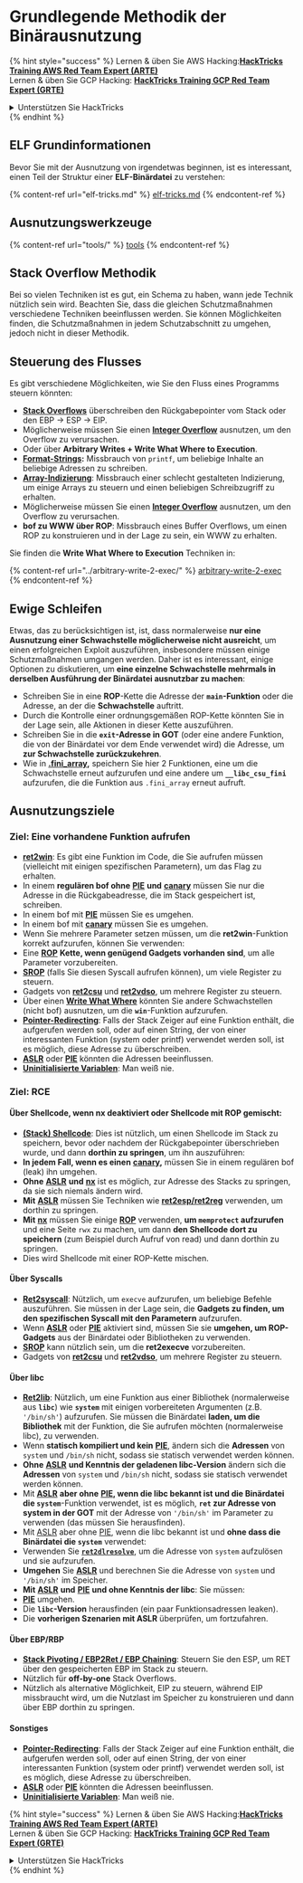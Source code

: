 # Grundlegende Methodik der Binärausnutzung

{% hint style="success" %}
Lernen & üben Sie AWS Hacking:<img src="/.gitbook/assets/arte.png" alt="" data-size="line">[**HackTricks Training AWS Red Team Expert (ARTE)**](https://training.hacktricks.xyz/courses/arte)<img src="/.gitbook/assets/arte.png" alt="" data-size="line">\
Lernen & üben Sie GCP Hacking: <img src="/.gitbook/assets/grte.png" alt="" data-size="line">[**HackTricks Training GCP Red Team Expert (GRTE)**<img src="/.gitbook/assets/grte.png" alt="" data-size="line">](https://training.hacktricks.xyz/courses/grte)

<details>

<summary>Unterstützen Sie HackTricks</summary>

* Überprüfen Sie die [**Abonnementpläne**](https://github.com/sponsors/carlospolop)!
* **Treten Sie der** 💬 [**Discord-Gruppe**](https://discord.gg/hRep4RUj7f) oder der [**Telegram-Gruppe**](https://t.me/peass) bei oder **folgen** Sie uns auf **Twitter** 🐦 [**@hacktricks\_live**](https://twitter.com/hacktricks\_live)**.**
* **Teilen Sie Hacking-Tricks, indem Sie PRs an die** [**HackTricks**](https://github.com/carlospolop/hacktricks) und [**HackTricks Cloud**](https://github.com/carlospolop/hacktricks-cloud) GitHub-Repos senden.

</details>
{% endhint %}

## ELF Grundinformationen

Bevor Sie mit der Ausnutzung von irgendetwas beginnen, ist es interessant, einen Teil der Struktur einer **ELF-Binärdatei** zu verstehen:

{% content-ref url="elf-tricks.md" %}
[elf-tricks.md](elf-tricks.md)
{% endcontent-ref %}

## Ausnutzungswerkzeuge

{% content-ref url="tools/" %}
[tools](tools/)
{% endcontent-ref %}

## Stack Overflow Methodik

Bei so vielen Techniken ist es gut, ein Schema zu haben, wann jede Technik nützlich sein wird. Beachten Sie, dass die gleichen Schutzmaßnahmen verschiedene Techniken beeinflussen werden. Sie können Möglichkeiten finden, die Schutzmaßnahmen in jedem Schutzabschnitt zu umgehen, jedoch nicht in dieser Methodik.

## Steuerung des Flusses

Es gibt verschiedene Möglichkeiten, wie Sie den Fluss eines Programms steuern könnten:

* [**Stack Overflows**](../stack-overflow/) überschreiben den Rückgabepointer vom Stack oder den EBP -> ESP -> EIP.
* Möglicherweise müssen Sie einen [**Integer Overflow**](../integer-overflow.md) ausnutzen, um den Overflow zu verursachen.
* Oder über **Arbitrary Writes + Write What Where to Execution**.
* [**Format-Strings**](../format-strings/)**:** Missbrauch von `printf`, um beliebige Inhalte an beliebige Adressen zu schreiben.
* [**Array-Indizierung**](../array-indexing.md): Missbrauch einer schlecht gestalteten Indizierung, um einige Arrays zu steuern und einen beliebigen Schreibzugriff zu erhalten.
* Möglicherweise müssen Sie einen [**Integer Overflow**](../integer-overflow.md) ausnutzen, um den Overflow zu verursachen.
* **bof zu WWW über ROP**: Missbrauch eines Buffer Overflows, um einen ROP zu konstruieren und in der Lage zu sein, ein WWW zu erhalten.

Sie finden die **Write What Where to Execution** Techniken in:

{% content-ref url="../arbitrary-write-2-exec/" %}
[arbitrary-write-2-exec](../arbitrary-write-2-exec/)
{% endcontent-ref %}

## Ewige Schleifen

Etwas, das zu berücksichtigen ist, ist, dass normalerweise **nur eine Ausnutzung einer Schwachstelle möglicherweise nicht ausreicht**, um einen erfolgreichen Exploit auszuführen, insbesondere müssen einige Schutzmaßnahmen umgangen werden. Daher ist es interessant, einige Optionen zu diskutieren, um **eine einzelne Schwachstelle mehrmals in derselben Ausführung der Binärdatei ausnutzbar zu machen**:

* Schreiben Sie in eine **ROP**-Kette die Adresse der **`main`-Funktion** oder die Adresse, an der die **Schwachstelle** auftritt.
* Durch die Kontrolle einer ordnungsgemäßen ROP-Kette könnten Sie in der Lage sein, alle Aktionen in dieser Kette auszuführen.
* Schreiben Sie in die **`exit`-Adresse in GOT** (oder eine andere Funktion, die von der Binärdatei vor dem Ende verwendet wird) die Adresse, um **zur Schwachstelle zurückzukehren**.
* Wie in [**.fini\_array**](../arbitrary-write-2-exec/www2exec-.dtors-and-.fini\_array.md#eternal-loop)**,** speichern Sie hier 2 Funktionen, eine um die Schwachstelle erneut aufzurufen und eine andere um **`__libc_csu_fini`** aufzurufen, die die Funktion aus `.fini_array` erneut aufruft.

## Ausnutzungsziele

### Ziel: Eine vorhandene Funktion aufrufen

* [**ret2win**](./#ret2win): Es gibt eine Funktion im Code, die Sie aufrufen müssen (vielleicht mit einigen spezifischen Parametern), um das Flag zu erhalten.
* In einem **regulären bof ohne** [**PIE**](../common-binary-protections-and-bypasses/pie/) **und** [**canary**](../common-binary-protections-and-bypasses/stack-canaries/) müssen Sie nur die Adresse in die Rückgabeadresse, die im Stack gespeichert ist, schreiben.
* In einem bof mit [**PIE**](../common-binary-protections-and-bypasses/pie/) müssen Sie es umgehen.
* In einem bof mit [**canary**](../common-binary-protections-and-bypasses/stack-canaries/) müssen Sie es umgehen.
* Wenn Sie mehrere Parameter setzen müssen, um die **ret2win**-Funktion korrekt aufzurufen, können Sie verwenden:
* Eine [**ROP**](./#rop-and-ret2...-techniques) **Kette, wenn genügend Gadgets vorhanden sind**, um alle Parameter vorzubereiten.
* [**SROP**](../rop-return-oriented-programing/srop-sigreturn-oriented-programming/) (falls Sie diesen Syscall aufrufen können), um viele Register zu steuern.
* Gadgets von [**ret2csu**](../rop-return-oriented-programing/ret2csu.md) und [**ret2vdso**](../rop-return-oriented-programing/ret2vdso.md), um mehrere Register zu steuern.
* Über einen [**Write What Where**](../arbitrary-write-2-exec/) könnten Sie andere Schwachstellen (nicht bof) ausnutzen, um die **`win`**-Funktion aufzurufen.
* [**Pointer-Redirecting**](../stack-overflow/pointer-redirecting.md): Falls der Stack Zeiger auf eine Funktion enthält, die aufgerufen werden soll, oder auf einen String, der von einer interessanten Funktion (system oder printf) verwendet werden soll, ist es möglich, diese Adresse zu überschreiben.
* [**ASLR**](../common-binary-protections-and-bypasses/aslr/) oder [**PIE**](../common-binary-protections-and-bypasses/pie/) könnten die Adressen beeinflussen.
* [**Uninitialisierte Variablen**](../stack-overflow/uninitialized-variables.md): Man weiß nie.

### Ziel: RCE

#### Über Shellcode, wenn nx deaktiviert oder Shellcode mit ROP gemischt:

* [**(Stack) Shellcode**](./#stack-shellcode): Dies ist nützlich, um einen Shellcode im Stack zu speichern, bevor oder nachdem der Rückgabepointer überschrieben wurde, und dann **dorthin zu springen**, um ihn auszuführen:
* **In jedem Fall, wenn es einen** [**canary**](../common-binary-protections-and-bypasses/stack-canaries/)**,** müssen Sie in einem regulären bof (leak) ihn umgehen.
* **Ohne** [**ASLR**](../common-binary-protections-and-bypasses/aslr/) **und** [**nx**](../common-binary-protections-and-bypasses/no-exec-nx.md) ist es möglich, zur Adresse des Stacks zu springen, da sie sich niemals ändern wird.
* **Mit** [**ASLR**](../common-binary-protections-and-bypasses/aslr/) müssen Sie Techniken wie [**ret2esp/ret2reg**](../rop-return-oriented-programing/ret2esp-ret2reg.md) verwenden, um dorthin zu springen.
* **Mit** [**nx**](../common-binary-protections-and-bypasses/no-exec-nx.md) müssen Sie einige [**ROP**](../rop-return-oriented-programing/) verwenden, **um `memprotect` aufzurufen** und eine Seite `rwx` zu machen, um dann **den Shellcode dort zu speichern** (zum Beispiel durch Aufruf von read) und dann dorthin zu springen.
* Dies wird Shellcode mit einer ROP-Kette mischen.

#### Über Syscalls

* [**Ret2syscall**](../rop-return-oriented-programing/rop-syscall-execv/): Nützlich, um `execve` aufzurufen, um beliebige Befehle auszuführen. Sie müssen in der Lage sein, die **Gadgets zu finden, um den spezifischen Syscall mit den Parametern** aufzurufen.
* Wenn [**ASLR**](../common-binary-protections-and-bypasses/aslr/) oder [**PIE**](../common-binary-protections-and-bypasses/pie/) aktiviert sind, müssen Sie sie **umgehen, um ROP-Gadgets** aus der Binärdatei oder Bibliotheken zu verwenden.
* [**SROP**](../rop-return-oriented-programing/srop-sigreturn-oriented-programming/) kann nützlich sein, um die **ret2execve** vorzubereiten.
* Gadgets von [**ret2csu**](../rop-return-oriented-programing/ret2csu.md) und [**ret2vdso**](../rop-return-oriented-programing/ret2vdso.md), um mehrere Register zu steuern.

#### Über libc

* [**Ret2lib**](../rop-return-oriented-programing/ret2lib/): Nützlich, um eine Funktion aus einer Bibliothek (normalerweise aus **`libc`**) wie **`system`** mit einigen vorbereiteten Argumenten (z.B. `'/bin/sh'`) aufzurufen. Sie müssen die Binärdatei **laden, um die Bibliothek** mit der Funktion, die Sie aufrufen möchten (normalerweise libc), zu verwenden.
* Wenn **statisch kompiliert und kein** [**PIE**](../common-binary-protections-and-bypasses/pie/), ändern sich die **Adressen** von `system` und `/bin/sh` nicht, sodass sie statisch verwendet werden können.
* **Ohne** [**ASLR**](../common-binary-protections-and-bypasses/aslr/) **und Kenntnis der geladenen libc-Version** ändern sich die **Adressen** von `system` und `/bin/sh` nicht, sodass sie statisch verwendet werden können.
* Mit [**ASLR**](../common-binary-protections-and-bypasses/aslr/) **aber ohne** [**PIE**](../common-binary-protections-and-bypasses/pie/)**, wenn die libc bekannt ist und die Binärdatei die `system`**-Funktion verwendet, ist es möglich, **`ret` zur Adresse von system in der GOT** mit der Adresse von `'/bin/sh'` im Parameter zu verwenden (das müssen Sie herausfinden).
* Mit [ASLR](../common-binary-protections-and-bypasses/aslr/) aber ohne [PIE](../common-binary-protections-and-bypasses/pie/), wenn die libc bekannt ist und **ohne dass die Binärdatei die `system`** verwendet:
* Verwenden Sie [**`ret2dlresolve`**](../rop-return-oriented-programing/ret2dlresolve.md), um die Adresse von `system` aufzulösen und sie aufzurufen.
* **Umgehen** Sie [**ASLR**](../common-binary-protections-and-bypasses/aslr/) und berechnen Sie die Adresse von `system` und `'/bin/sh'` im Speicher.
* **Mit** [**ASLR**](../common-binary-protections-and-bypasses/aslr/) **und** [**PIE**](../common-binary-protections-and-bypasses/pie/) **und ohne Kenntnis der libc**: Sie müssen:
* [**PIE**](../common-binary-protections-and-bypasses/pie/) umgehen.
* Die **`libc`-Version** herausfinden (ein paar Funktionsadressen leaken).
* Die **vorherigen Szenarien mit ASLR** überprüfen, um fortzufahren.

#### Über EBP/RBP

* [**Stack Pivoting / EBP2Ret / EBP Chaining**](../stack-overflow/stack-pivoting-ebp2ret-ebp-chaining.md): Steuern Sie den ESP, um RET über den gespeicherten EBP im Stack zu steuern.
* Nützlich für **off-by-one** Stack Overflows.
* Nützlich als alternative Möglichkeit, EIP zu steuern, während EIP missbraucht wird, um die Nutzlast im Speicher zu konstruieren und dann über EBP dorthin zu springen.

#### Sonstiges

* [**Pointer-Redirecting**](../stack-overflow/pointer-redirecting.md): Falls der Stack Zeiger auf eine Funktion enthält, die aufgerufen werden soll, oder auf einen String, der von einer interessanten Funktion (system oder printf) verwendet werden soll, ist es möglich, diese Adresse zu überschreiben.
* [**ASLR**](../common-binary-protections-and-bypasses/aslr/) oder [**PIE**](../common-binary-protections-and-bypasses/pie/) könnten die Adressen beeinflussen.
* [**Uninitialisierte Variablen**](../stack-overflow/uninitialized-variables.md): Man weiß nie.

{% hint style="success" %}
Lernen & üben Sie AWS Hacking:<img src="/.gitbook/assets/arte.png" alt="" data-size="line">[**HackTricks Training AWS Red Team Expert (ARTE)**](https://training.hacktricks.xyz/courses/arte)<img src="/.gitbook/assets/arte.png" alt="" data-size="line">\
Lernen & üben Sie GCP Hacking: <img src="/.gitbook/assets/grte.png" alt="" data-size="line">[**HackTricks Training GCP Red Team Expert (GRTE)**<img src="/.gitbook/assets/grte.png" alt="" data-size="line">](https://training.hacktricks.xyz/courses/grte)

<details>

<summary>Unterstützen Sie HackTricks</summary>

* Überprüfen Sie die [**Abonnementpläne**](https://github.com/sponsors/carlospolop)!
* **Treten Sie der** 💬 [**Discord-Gruppe**](https://discord.gg/hRep4RUj7f) oder der [**Telegram-Gruppe**](https://t.me/peass) bei oder **folgen** Sie uns auf **Twitter** 🐦 [**@hacktricks\_live**](https://twitter.com/hacktricks\_live)**.**
* **Teilen Sie Hacking-Tricks, indem Sie PRs an die** [**HackTricks**](https://github.com/carlospolop/hacktricks) und [**HackTricks Cloud**](https://github.com/carlospolop/hacktricks-cloud) GitHub-Repos senden.

</details>
{% endhint %}
